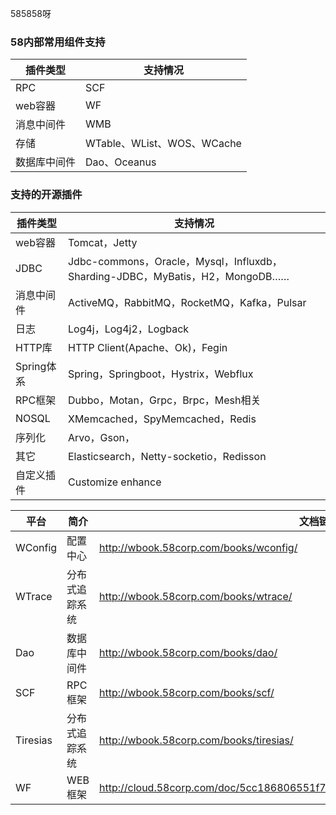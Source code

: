 585858呀



### 58内部常用组件支持

| 插件类型     | 支持情况                   |
| ------------ | -------------------------- |
| RPC          | SCF                        |
| web容器      | WF                         |
| 消息中间件   | WMB                        |
| 存储         | WTable、WList、WOS、WCache |
| 数据库中间件 | Dao、Oceanus               |

### 支持的开源插件

| 插件类型   | 支持情况                                                     |
| ---------- | ------------------------------------------------------------ |
| web容器    | Tomcat，Jetty                                                |
| JDBC       | Jdbc-commons，Oracle，Mysql，Influxdb，Sharding-JDBC，MyBatis，H2，MongoDB…… |
| 消息中间件 | ActiveMQ，RabbitMQ，RocketMQ，Kafka，Pulsar                  |
| 日志       | Log4j，Log4j2，Logback                                       |
| HTTP库     | HTTP Client(Apache、Ok)，Fegin                               |
| Spring体系 | Spring，Springboot，Hystrix，Webflux                         |
| RPC框架    | Dubbo，Motan，Grpc，Brpc，Mesh相关                           |
| NOSQL      | XMemcached，SpyMemcached，Redis                              |
| 序列化     | Arvo，Gson，                                                 |
| 其它       | Elasticsearch，Netty-socketio，Redisson                      |
| 自定义插件 | Customize enhance                                            |



| 平台     | 简介           | 文档链接                                                     |
| -------- | -------------- | ------------------------------------------------------------ |
| WConfig  | 配置中心       | http://wbook.58corp.com/books/wconfig/                       |
| WTrace   | 分布式追踪系统 | http://wbook.58corp.com/books/wtrace/                        |
| Dao      | 数据库中间件   | http://wbook.58corp.com/books/dao/                           |
| SCF      | RPC 框架       | http://wbook.58corp.com/books/scf/                           |
| Tiresias | 分布式追踪系统 | http://wbook.58corp.com/books/tiresias/                      |
| WF       | WEB 框架       | http://cloud.58corp.com/doc/5cc186806551f702bccfa88b/5cdbc07a91150c779d86948e |